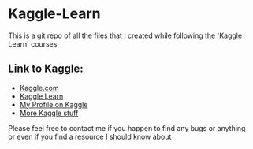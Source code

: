 # Kaggle-Learn
This is a git repo of all the files that I created while following the 'Kaggle Learn' courses


## Link to Kaggle:
  - [Kaggle.com](https://Kaggle.com)
  - [Kaggle Learn](https://www.kaggle.com/learn)
  - [My Profile on Kaggle](https://www.kaggle.com/aadilgoyal)
  - [More Kaggle stuff](https://youtu.be/dQw4w9WgXcQ?si=6xn52tjkVx2gEfcm)



Please feel free to contact me if you happen to find any bugs or anything\
or even if you find a resource I should know about
